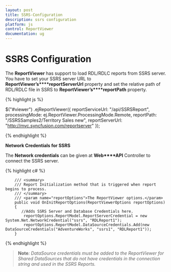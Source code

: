 ```yaml
---
layout: post
title: SSRS-Configuration
description: ssrs configuration
platform: js
control: ReportViewer
documentation: ug
---
```


# SSRS Configuration

The **ReportViewer** has support to load RDL/RDLC reports from SSRS server. You have to set your SSRS server URL to **ReportViewer’s****reportServerUrl** property and set the relative path of RDL/RDLC file in SSRS to **ReportViewer’s****reportPath** property. 

{% highlight js %}



$("#viewer")
    .ejReportViewer({
        reportServiceUrl: "/api/SSRSReport",
        processingMode: ej.ReportViewer.ProcessingMode.Remote,
        reportPath: "/SSRSSamples2/Territory Sales new",
        reportServerUrl: "http://mvc.syncfusion.com/reportserver"
    });


{% endhighlight %}



**Network Credentials for SSRS**

The **Network credentials** can be given at **Web****API** Controller to connect the SSRS server.

{% highlight c# %}



        /// <summary>
        /// Report Initialization method that is triggered when report begins to process.
        /// </summary>
        /// <param name="reportOptions">The ReportViewer options.</param>
        public void OnInitReportOptions(ReportViewerOptions reportOptions)
        {
           //Adds SSRS Server and Database Credentials here.
            reportOptions.ReportModel.ReportServerCredential = new System.Net.NetworkCredential("ssrs", "RDLReport1");
            reportOptions.ReportModel.DataSourceCredentials.Add(new DataSourceCredentials("AdventureWorks", "ssrs1", "RDLReport1"));
        }


{% endhighlight %}



>**Note**_: DataSource credentials must be added to the ReportViewer for Shared DataSources that do not have credentials in the connection string and used in the SSRS Reports._



